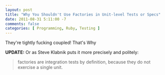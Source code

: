 ```yaml
---
layout: post
title: "Why You Shouldn't Use Factories in Unit-level Tests or Specs"
date: 2011-08-31 5:11:00 -7
comments: false
categories: [ Programming, Ruby, Testing ]
---
```


They're tightly fucking coupled! That's Why

__UPDATE:__ Or as Steve Klabnik puts it more precisely and politely:
> factories are integration tests by definition, because they do not exercise a
> single unit.

